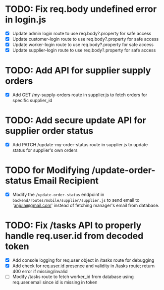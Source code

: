 # TODO: Fix req.body undefined error in login.js

- [x] Update admin login route to use req.body?.property for safe access
- [x] Update customer-login route to use req.body?.property for safe access
- [x] Update worker-login route to use req.body?.property for safe access
- [x] Update supplier-login route to use req.body?.property for safe access

# TODO: Add API for supplier supply orders

- [x] Add GET /my-supply-orders route in supplier.js to fetch orders for specific supplier_id

# TODO: Add secure update API for supplier order status

- [x] Add PATCH /update-my-order-status route in supplier.js to update status for supplier's own orders

# TODO for Modifying /update-order-status Email Recipient

- [x] Modify the `/update-order-status` endpoint in `backend/routes/mobile/supplier/supplier.js` to send email to 'anjula@gmail.com' instead of fetching manager's email from database.

# TODO: Fix /tasks API to properly handle req.user.id from decoded token

- [x] Add console logging for req.user object in /tasks route for debugging
- [x] Add check for req.user.id presence and validity in /tasks route; return 400 error if missing/invalid
- [ ] Modify /tasks route to fetch worker_id from database using req.user.email since id is missing in token
